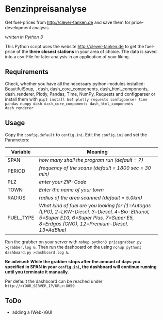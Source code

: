# Benzinpreisanalyse
Get fuel-prices from http://clever-tanken.de and save them for price-development analysis

*written in Python 3*

This Python script uses the website http://clever-tanken.de to get the fuel-price of the **three closest stations** in your area of choice.
The data is saved into a csv-File for later analysis in an application of your liking.

## Requirements


Check, whether you have all the necessary python-modules installed: BeautifulSoup, , dash, dash_core_components, dash_html_components, dash_renderer, Plotly, Pandas, Time, NumPy, Requests and configparser or install them with
`pip3 install bs4 plotly requests configparser time pandas numpy dash dash_core_components dash_html_components dash_renderer`

## Usage
Copy the `config.default` to `config.ini`. Edit the `config.ini` and set the Parameters:  

|Variable |Meaning|
|---------|-------|
|SPAN     |*how many shall the program run (default = 7)*|
|PERIOD   |*frequency of the scans (default = 1800 sec = 30 min)*|
|PLZ      |*enter your ZIP-Code*|
|TOWN     |*Enter the name of your town*|
|RADIUS   |*radius of the area scanned (default = 5.0km)*|
|FUEL_TYPE |*What kind of fuel are you looking for (1=Autogas (LPG), 2=LKW-Diesel, 3=Diesel, 4=Bio-Ethanol, 5=Super E10, 6=Super Plus, 7=Super E5, 8=Erdgas (CNG), 12=Premium-Diesel, 13=AdBlue)*|

Run the grabber on your server with `nohup python3 pricegrabber.py >grabber.log &`. Then run the dashboard on the using `nohup python3 dashboard.py >dashboard.log &`.

**Be advised: While the grabber stops after the amount of days you specified in SPAN in your `config.ini`, the dashboard will continue running until you terminate it manually.**

Per default the dashboard can be reached under `http://<YOUR_SERVER_IP/URL>:8050`

## ToDo
+ adding a (Web-)GUI
